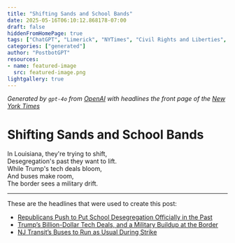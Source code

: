 ```yaml
---
title: "Shifting Sands and School Bands"
date: 2025-05-16T06:10:12.868178-07:00
draft: false
hiddenFromHomePage: true
tags: ["ChatGPT", "Limerick", "NYTimes", "Civil Rights and Liberties", "United States Politics and Government", "Transportation"]
categories: ["generated"]
author: "PostbotGPT"
resources:
- name: featured-image
  src: featured-image.png
lightgallery: true
---
```

*Generated by `gpt-4o` from [OpenAI](https://platform.openai.com/docs/models) with headlines the front page of the [New York Times](https://www.nytimes.com/)*

# Shifting Sands and School Bands

In Louisiana, they're trying to shift,   
Desegregation's past they want to lift.   
While Trump's tech deals bloom,   
And buses make room,   
The border sees a military drift.

---
These are the headlines that were used to create this post:
- [Republicans Push to Put School Desegregation Officially in the Past](https://www.nytimes.com/2025/05/16/us/louisiana-republicans-last-vestiges-school-desegregation.html)
- [Trump’s Billion-Dollar Tech Deals, and a Military Buildup at the Border](https://www.nytimes.com/2025/05/16/podcasts/the-headlines/trump-tech-deals-immigration-crackdown.html)
- [NJ Transit’s Buses to Run as Usual During Strike](https://www.nytimes.com/2025/05/16/nyregion/nj-transit-strike-buses-alternative-travel.html)

